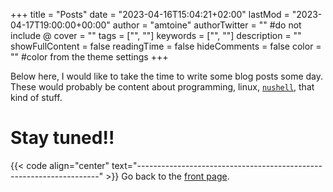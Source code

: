+++
title = "Posts"
date = "2023-04-16T15:04:21+02:00"
lastMod = "2023-04-17T19:00:00+00:00"
author = "amtoine"
authorTwitter = "" #do not include @
cover = ""
tags = ["", ""]
keywords = ["", ""]
description = ""
showFullContent = false
readingTime = false
hideComments = false
color = "" #color from the theme settings
+++

Below here, I would like to take the time to write some blog posts some day.  
These would probably be content about programming, linux, [`nushell`], that kind
of stuff.

# Stay tuned!!

{{< code align="center" text="--------------------------------------------------------------------" >}}
Go back to the [front page](/).

[`nushell`]: https://github.com/nushell/nushell
